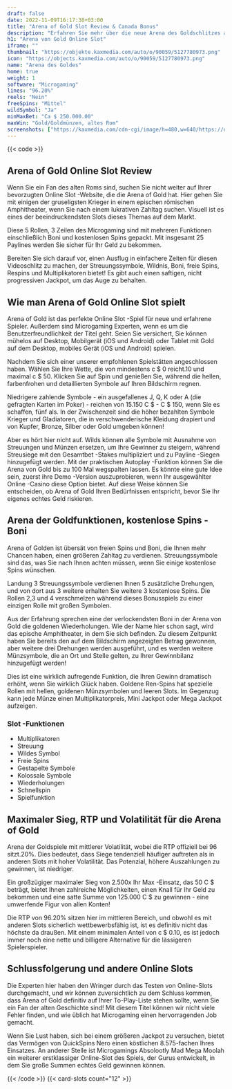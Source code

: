 ```yaml
---
draft: false
date: 2022-11-09T16:17:38+03:00
title: "Arena of Gold Slot Review & Canada Bonus"
description: "Erfahren Sie mehr über die neue Arena des Goldschlitzes aus dem Mikrogaming, einschließlich der Auszahlungen, der Volatilität, der RTP und den kostenlosen Spins und Casino -Bonus von den besten kanadischen Online -Casinos!"
h1: "Arena von Gold Online Slot"
iframe: ""
thumbnail: "https://objekte.kaxmedia.com/auto/o/90059/5127780973.png"
icon: "https://objects.kaxmedia.com/auto/o/90059/5127780973.png"
name: "Arena des Goldes"
home: true
weight: 1
software: "Microgaming"
lines: "96.20%"
reels: "Nein"
freeSpins: "Mittel"
wildSymbol: "Ja"
minMaxBet: "Ca $ 250.000.00"
maxWin: "Gold/Goldmünzen, altes Rom"
screenshots: ["https://kaxmedia.com/cdn-cgi/image/h=480,w=640/https://objects.kaxmedia.com/auto/o/90064/75c21420eb.jpeg"]
---
```


{{< code >}}<h2>Arena of Gold Online Slot Review</h2><p>Wenn Sie ein Fan des alten Roms sind, suchen Sie nicht weiter auf Ihrer bevorzugten Online Slot -Website, die die Arena of Gold hat. Hier gehen Sie mit einigen der gruseligsten Krieger in einem epischen römischen Amphitheater, wenn Sie nach einem lukrativen Zahltag suchen. Visuell ist es eines der beeindruckendsten Slots dieses Themas auf dem Markt.</p><p>Diese 5 Rollen, 3 Zeilen des Microgaming sind mit mehreren Funktionen einschließlich Boni und kostenlosen Spins gepackt. Mit insgesamt 25 Paylines werden Sie sicher für Ihr Geld zu bekommen.</p><p>Bereiten Sie sich darauf vor, einen Ausflug in einfachere Zeiten für diesen Videoschlitz zu machen, der Streuungssymbole, Wildnis, Boni, freie Spins, Respins und Multiplikatoren bietet! Es gibt auch einen saftigen, nicht progressiven Jackpot, um das Auge zu behalten.</p><h2>Wie man Arena of Gold Online Slot spielt</h2><p>Arena of Gold ist das perfekte Online Slot -Spiel für neue und erfahrene Spieler. Außerdem sind Microgaming Experten, wenn es um die Benutzerfreundlichkeit der Titel geht. Seien Sie versichert, Sie können mühelos auf Desktop, Mobilgerät (iOS und Android) oder Tablet mit Gold auf dem Desktop, mobiles Gerät (iOS und Android) spielen.</p><p>Nachdem Sie sich einer unserer empfohlenen Spielstätten angeschlossen haben. Wählen Sie Ihre Wette, die von mindestens c $ 0 reicht.10 und maximal c $ 50. Klicken Sie auf Spin und genießen Sie, während die hellen, farbenfrohen und detaillierten Symbole auf Ihren Bildschirm regnen.</p><p>Niedrigere zahlende Symbole - ein ausgefallenes J, Q, K oder A (die gefragten Karten im Poker) - reichen von 15.150 C $ - C $ 150, wenn Sie es schaffen, fünf als. In der Zwischenzeit sind die höher bezahlten Symbole Krieger und Gladiatoren, die in verschwenderische Kleidung drapiert und von Kupfer, Bronze, Silber oder Gold umgeben können!</p><p>Aber es hört hier nicht auf. Wilds können alle Symbole mit Ausnahme von Streuungen und Münzen ersetzen, um Ihre Gewinner zu steigern, während Streusiege mit den Gesamtbet -Stakes multipliziert und zu Payline -Siegen hinzugefügt werden. Mit der praktischen Autoplay -Funktion können Sie die Arena von Gold bis zu 100 Mal wegspalten lassen. Es könnte eine gute Idee sein, zuerst ihre Demo -Version auszuprobieren, wenn Ihr ausgewählter Online -Casino diese Option bietet. Auf diese Weise können Sie entscheiden, ob Arena of Gold Ihren Bedürfnissen entspricht, bevor Sie Ihr eigenes echtes Geld riskieren.</p><h2>Arena der Goldfunktionen, kostenlose Spins -Boni</h2><p>Arena of Golden ist übersät von freien Spins und Boni, die Ihnen mehr Chancen haben, einen größeren Zahltag zu verdienen. Streuungssymbole sind das, was Sie nach Ihnen achten müssen, wenn Sie einige kostenlose Spins wünschen.</p><p>Landung 3 Streuungssymbole verdienen Ihnen 5 zusätzliche Drehungen, und von dort aus 3 weitere erhalten Sie weitere 3 kostenlose Spins. Die Rollen 2,3 und 4 verschmelzen während dieses Bonusspiels zu einer einzigen Rolle mit großen Symbolen.</p><p>Aus der Erfahrung sprechen eine der verlockendsten Boni in der Arena von Gold die goldenen Wiederholungen. Wie der Name hier schon sagt, wird das epische Amphitheater, in dem Sie sich befinden. Zu diesem Zeitpunkt haben Sie bereits den auf dem Bildschirm angezeigten Betrag gewonnen, aber weitere drei Drehungen werden ausgeführt, und es werden weitere Münzsymbole, die an Ort und Stelle gelten, zu Ihrer Gewinnbilanz hinzugefügt werden!</p><p>Dies ist eine wirklich aufregende Funktion, die Ihren Gewinn dramatisch erhöht, wenn Sie wirklich Glück haben. Goldene Ren-Spins hat spezielle Rollen mit hellen, goldenen Münzsymbolen und leeren Slots. Im Gegenzug kann jede Münze einen Multiplikatorpreis, Mini Jackpot oder Mega Jackpot aufzeigen.</p><h3>
Slot -Funktionen</h3><ul>
<li></span>
Multiplikatoren</li>
<li></span>
Streuung</li>
<li></span>
Wildes Symbol</li>
<li></span>
Freie Spins</li>
<li></span>
Gestapelte Symbole</li>
<li></span>
Kolossale Symbole</li>
<li></span>
Wiederholungen</li>
<li></span>
Schnellspin</li>
<li></span>
Spielfunktion</li></ul><h2>Maximaler Sieg, RTP und Volatilität für die Arena of Gold</h2><p>Arena der Goldspiele mit mittlerer Volatilität, wobei die RTP offiziell bei 96 sitzt.20%. Dies bedeutet, dass Siege tendenziell häufiger auftreten als in anderen Slots mit hoher Volatilität. Das Potenzial, höhere Auszahlungen zu gewinnen, ist niedriger.</p><p>Ein großzügiger maximaler Sieg von 2.500x Ihr Max -Einsatz, das 50 C $ beträgt, bietet Ihnen zahlreiche Möglichkeiten, einen Knall für Ihr Geld zu bekommen und eine satte Summe von 125.000 C $ zu gewinnen - eine umwerfende Figur von allen Konten!</p><p>Die RTP von 96.20% sitzen hier im mittleren Bereich, und obwohl es mit anderen Slots sicherlich wettbewerbsfähig ist, ist es definitiv nicht das höchste da draußen. Mit einem minimalen Anteil von c $ 0.10, es ist jedoch immer noch eine nette und billigere Alternative für die lässigeren Spielerspieler.</p><h2>Schlussfolgerung und andere Online Slots</h2><p>Die Experten hier haben den Wringer durch das Testen von Online-Slots durchgemacht, und wir können zuversichtlich zu dem Schluss kommen, dass Arena of Gold definitiv auf Ihrer To-Play-Liste stehen sollte, wenn Sie ein Fan der alten Geschichte sind! Mit diesem Titel können wir nicht viele Fehler finden, und wie üblich hat Microgaming einen hervorragenden Job gemacht.</p><p>Wenn Sie Lust haben, sich bei einem größeren Jackpot zu versuchen, bietet das Vermögen von QuickSpins Nero einen köstlichen 8.575-fachen Ihres Einsatzes. An anderer Stelle ist Microgamings Absolootly Mad Mega Moolah ein weiterer erstklassiger Online-Slot des Spiels, der Gurus entwickelt, in dem Sie große Summen echtes Geld gewinnen können.</p>{{< /code >}}
 {{< card-slots count="12" >}}